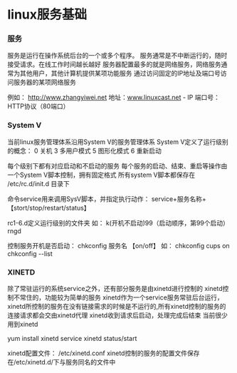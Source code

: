# linux服务基础
### 服务
服务是运行在操作系统后台的一个或多个程序。
服务通常是不中断运行的，随时接受请求。在线工作时间越长越好
服务器配置最多的就是网络服务，网络服务通常为其他用户，其他计算机提供某项功能服务
通过访问固定的IP地址及端口号访问服务器的某项网络服务

例如：
http://www.zhangyiwei.net
地址：www.linuxcast.net - IP   端口号：HTTP协议（80端口）

### System V
当前linux服务管理体系沿用System V的服务管理体系
System V定义了运行级别的概念：
0  关机
3  多用户模式
5  图形化模式
6  重新启动

每个级别下都有对应启动和不启动的服务
每个服务的启动、结束、重启等操作由一个System V脚本控制，拥有固定格式
所有system V脚本都保存在 /etc/rc.d/init.d 目录下

命令service用来调用SysV脚本，并指定执行动作：
service+服务名称+【stort/stop/restart/status】

rc1-6.d定义运行级别的文件夹
如： k(开机不启动)99（启动顺序，第99个启动）rngd

控制服务开机是否启动：
chkconfig 服务名 【on/off】
如： chkconfig cups on      chkconfig --list

### XINETD
除了常驻运行的系统service之外，还有部分服务是由xinetd进行控制的
xinetd控制不常住的，功能较为简单的服务
xinetd作为一个service服务常驻后台运行，xinetd所控制的服务在没有链接需求的时候是不运行的,所有xinetd控制的服务的连接请求都会交由xinetd代理
xinetd收到请求后启动，处理完成后结束
当前很少用到xinetd

yum install xinetd
service xinetd status/start

xinetd配置文件： /etc/xinetd.conf
xinetd控制的服务的配置文件保存在/etc/xinetd.d/下与服务同名的文件中
